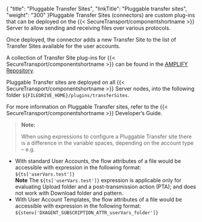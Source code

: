 {
    "title": "Pluggable Transfer Sites",
    "linkTitle": "Pluggable transfer sites",
    "weight": "300"
}Pluggable Transfer Sites (connectors) are custom plug-ins that can be deployed on the {{< SecureTransport/componentshortname  >}} Server to allow sending and receiving files over various protocols.

Once deployed, the connector adds a new Transfer Site to the list of Transfer Sites available for the user accounts.

A collection of Transfer Site plug-ins for {{< SecureTransport/componentshortname  >}} can be found in the [AMPLIFY Repository](https://repository.axway.com/).

Pluggable Transfer sites are deployed on all {{< SecureTransport/componentshortname  >}} Server nodes, into the following folder `${FILEDRIVE_HOME}/plugins/transferSites`.

For more information on Pluggable Transfer sites, refer to the {{< SecureTransport/componentshortname  >}} Developer’s Guide.

> **Note:**
>
> When using expressions to configure a Pluggable Transfer site there is a difference in the variable spaces, depending on the account type – e.g.

-   With standard User Accounts, the flow attributes of a file would be accessible with expression in the following format: `${ts['userVars.test']}`  
    **Note** The `${ts['userVars.test']}` expression is applicable only for evaluating Upload folder and a post-transmission action (PTA); and does not work with Download folder and pattern.  
-   With User Account Templates, the flow attributes of a file would be accessible with expression in the following format: `${stenv['DXAGENT_SUBSCRIPTION_ATTR_userVars_folder']}`
